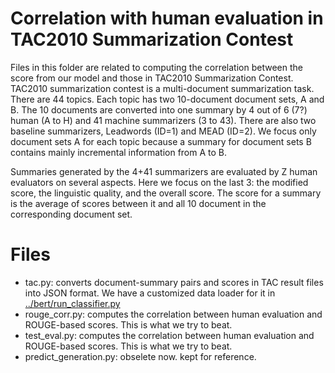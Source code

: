 # Correlation with human evaluation in TAC2010 Summarization Contest 

Files in this folder are related to computing the correlation between the score from our model and those in TAC2010 Summarization Contest. 
TAC2010 summarization contest is a multi-document summarization task. 
There are 44 topics. Each topic has two 10-document document sets, A and B. 
The 10 documents are converted into one summary by 4 out of 6 (7?) human (A to H) and 41 machine summarizers (3 to 43). There are also two baseline summarizers, Leadwords (ID=1) and MEAD (ID=2). 
We focus only document sets A for each topic because a summary for document sets B contains mainly incremental information from A to B. 

Summaries generated by the 4+41 summarizers are evaluated by Z human evaluators on several aspects. Here we focus on the last 3: the modified score, the linguistic quality, and the overall score. 
The score for a summary is the average of scores between it and all 10 document in the corresponding document set.

# Files
* tac.py: converts document-summary pairs and scores in TAC result files into JSON format. We have a customized data loader for it in [../bert/run_classifier.py](../bert/run_classifier.py)
* rouge_corr.py: computes the correlation between human evaluation and ROUGE-based scores. This is what we try to beat. 
* test_eval.py: computes the correlation between human evaluation and ROUGE-based scores. This is what we try to beat. 
* predict_generation.py: obselete now. kept for reference. 